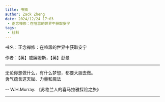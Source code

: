 ```yaml
---
title: 书摘
author: Zack Zheng
date: 2024/12/24 17:03
 - 正念禅修：在喧嚣的世界中获取安宁
tags:
 - 社科
---
```


书名：正念禅修：在喧嚣的世界中获取安宁        

作者：【英】威廉姆斯，【英】彭曼        


---------------------------------------

无论你想做什么，有什么梦想，都要大胆去做。      
勇气蕴含这天赋、力量和魔法      

 -- W.H.Murray. 《苏格兰人的喜马拉雅探险之旅》


 ---------------------------------------

